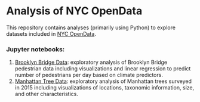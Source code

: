 # Analysis of NYC OpenData

This repository contains analyses (primarily using Python) to explore datasets included in [NYC OpenData](https://opendata.cityofnewyork.us/).

### Jupyter notebooks:
1. [Brooklyn Bridge Data](https://github.com/kristinmlee/nyc_data/blob/master/nyc_brooklyn_bridge.ipynb): exploratory analysis of Brooklyn Bridge pedestrian data including visualizations and linear regression to predict number of pedestrians per day based on climate predictors.
2. [Manhattan Tree Data](https://github.com/kristinmlee/nyc_data/blob/master/nyc_tree.ipynb): exploratory analysis of Manhattan trees surveyed in 2015 including visualizations of locations, taxonomic information, size, and other characteristics.
